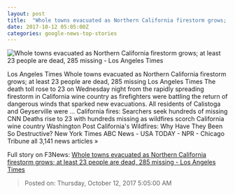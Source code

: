 ```yaml
---
layout: post
title:  "Whole towns evacuated as Northern California firestorm grows; at least 23 people are dead, 285 missing - Los Angeles Times"
date: 2017-10-12 05:05:00Z
categories: google-news-top-stories
---
```


![Whole towns evacuated as Northern California firestorm grows; at least 23 people are dead, 285 missing - Los Angeles Times](http://www.trbimg.com/img-59de7408/turbine/la-me-ln-fires-northern-california-20171011)

Los Angeles Times Whole towns evacuated as Northern California firestorm grows; at least 23 people are dead, 285 missing Los Angeles Times The death toll rose to 23 on Wednesday night from the rapidly spreading firestorm in California wine country as firefighters were battling the return of dangerous winds that sparked new evacuations. All residents of Calistoga and Geyserville were ... California fires: Searchers seek hundreds of missing CNN Deaths rise to 23 with hundreds missing as wildfires scorch California wine country Washington Post California's Wildfires: Why Have They Been So Destructive? New York Times ABC News - USA TODAY - NPR - Chicago Tribune all 3,141 news articles »


Full story on F3News: [Whole towns evacuated as Northern California firestorm grows; at least 23 people are dead, 285 missing - Los Angeles Times](http://www.f3nws.com/n/vceQzD)

> Posted on: Thursday, October 12, 2017 5:05:00 AM
